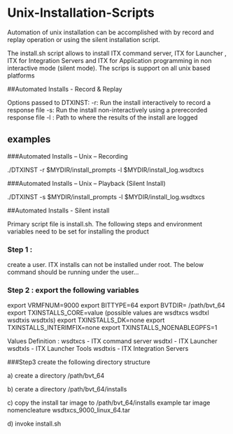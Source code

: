 # Unix-Installation-Scripts

Automation of unix installation can be accomplished with by record and replay operation or using the silent installation script.

The install.sh script allows to install ITX command server, ITX for Launcher , ITX for Integration Servers and ITX for Application programming
in non interactive mode (silent mode).  The scrips is support on all unix based platforms

##Automated Installs - Record & Replay

Options passed to DTXINST:
  -r:  Run the install interactively to record a response file
  -s:  Run the install non-interactively using a prerecorded response file
  -l <LogFile>:  Path to <LogFile> where the results of the install are logged
  
## examples

###Automated Installs – Unix – Recording

./DTXINST -r $MYDIR/install_prompts -l $MYDIR/install_log.wsdtxcs

###Automated Installs – Unix – Playback (Silent Install)

./DTXINST -s $MYDIR/install_prompts -l $MYDIR/install_log.wsdtxcs


##Automated Installs - Silent install

Primary script file is install.sh. The following steps and environment variables need to be set for installing the product

### Step 1 : 

 create a user. ITX installs can not be installed under root.  The below command should be running under the user...
 
### Step 2 : export the following variables

export  VRMFNUM=9000
export  BITTYPE=64
export  BVTDIR= /path/bvt<VRMFNUM>_64
export  TXINSTALLS_CORE=value (possible values are wsdtxcs wsdtxl wsdtxis wsdtxls)
export  TXINSTALLS_DK=none
export  TXINSTALLS_INTERIMFIX=none
export  TXINSTALLS_NOENABLEGPFS=1

Values Definition : 
wsdtxcs - ITX command server
wsdtxl -  ITX Launcher 
wsdtxls  - ITX Launcher Tools
wsdtxis  - ITX Integration Servers


###Step3 create the following directory structure

a) create a directory /path/bvt<VRMFNUM>_64

b) cerate a directory /path/bvt<VRMFNUM>_64/installs

c) copy the install tar image to /path/bvt<VRMFNUM>_64/installs
     example tar image nomencleature wsdtxcs_9000_linux_64.tar
     
d) invoke install.sh

